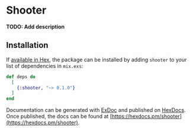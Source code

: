 # Shooter

**TODO: Add description**

## Installation

If [available in Hex](https://hex.pm/docs/publish), the package can be installed
by adding `shooter` to your list of dependencies in `mix.exs`:

```elixir
def deps do
  [
    {:shooter, "~> 0.1.0"}
  ]
end
```

Documentation can be generated with [ExDoc](https://github.com/elixir-lang/ex_doc)
and published on [HexDocs](https://hexdocs.pm). Once published, the docs can
be found at [https://hexdocs.pm/shooter](https://hexdocs.pm/shooter).

